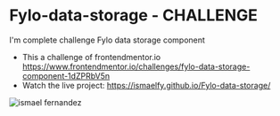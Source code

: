 # Fylo-data-storage - CHALLENGE
I'm complete challenge Fylo data storage component


- This a challenge of frontendmentor.io https://www.frontendmentor.io/challenges/fylo-data-storage-component-1dZPRbV5n
- Watch the live project: https://ismaelfy.github.io/Fylo-data-storage/

![ismael fernandez](https://ismaelfy.github.io/Fylo-data-storage/assets/images/demo.png)
